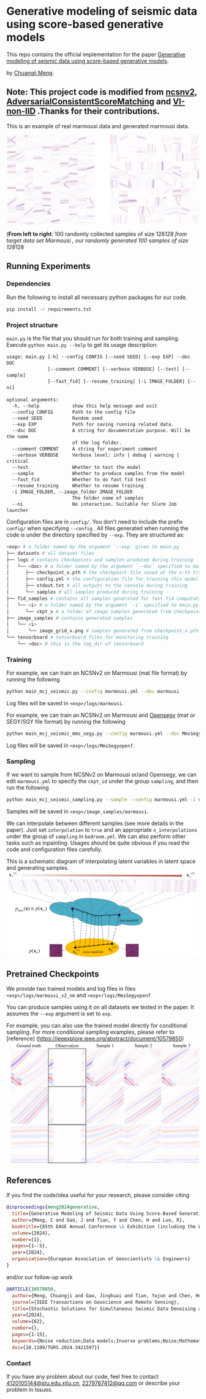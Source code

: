 # Generative modeling of seismic data using score-based generative models

This repo contains the official implementation for the paper [Generative modeling of seismic data using score-based generative models](https://www.earthdoc.org/content/papers/10.3997/2214-4609.202410861). 

by [Chuangji Meng](https://github.com/mengchuangji).


**Note**: This project code is modified from [ncsnv2](https://github.com/ermongroup/ncsnv2), [AdversarialConsistentScoreMatching](https://github.com/AlexiaJM/AdversarialConsistentScoreMatching) and [VI-non-IID](https://github.com/mengchuangji/VI-Non-IID) .Thanks for their contributions.
-----------------------------------------------------------------------------------------

This is an example of real marmousi data and generated marmousi data.

![mms_true_gen_com](assets/mms_true_gen_com.jpg)

(**From left to right**: 100 randomly collected samples of size 128*128 from target data set Marmousi , our
randomly generated 100 samples of size 128*128 

## Running Experiments

### Dependencies

Run the following to install all necessary python packages for our code.

```bash
pip install -r requirements.txt
```

### Project structure

`main.py` is the file that you should run for both training and sampling. Execute ```python main.py --help``` to get its usage description:

```
usage: main.py [-h] --config CONFIG [--seed SEED] [--exp EXP] --doc DOC
               [--comment COMMENT] [--verbose VERBOSE] [--test] [--sample]
               [--fast_fid] [--resume_training] [-i IMAGE_FOLDER] [--ni]

optional arguments:
  -h, --help            show this help message and exit
  --config CONFIG       Path to the config file
  --seed SEED           Random seed
  --exp EXP             Path for saving running related data.
  --doc DOC             A string for documentation purpose. Will be the name
                        of the log folder.
  --comment COMMENT     A string for experiment comment
  --verbose VERBOSE     Verbose level: info | debug | warning | critical
  --test                Whether to test the model
  --sample              Whether to produce samples from the model
  --fast_fid            Whether to do fast fid test
  --resume_training     Whether to resume training
  -i IMAGE_FOLDER, --image_folder IMAGE_FOLDER
                        The folder name of samples
  --ni                  No interaction. Suitable for Slurm Job launcher
```

Configuration files are in `config/`. You don't need to include the prefix `config/` when specifying  `--config` . 
All files generated when running the code is under the directory specified by `--exp`. They are structured as:

```bash
<exp> # a folder named by the argument `--exp` given to main.py
├── datasets # all dataset files
├── logs # contains checkpoints and samples produced during training
│   └── <doc> # a folder named by the argument `--doc` specified to main.py
│      ├── checkpoint_x.pth # the checkpoint file saved at the x-th training iteration
│      ├── config.yml # the configuration file for training this model
│      ├── stdout.txt # all outputs to the console during training
│      └── samples # all samples produced during training
├── fid_samples # contains all samples generated for fast fid computation
│   └── <i> # a folder named by the argument `-i` specified to main.py
│      └── ckpt_x # a folder of image samples generated from checkpoint_x.pth
├── image_samples # contains generated samples
│   └── <i>
│       └── image_grid_x.png # samples generated from checkpoint_x.pth       
└── tensorboard # tensorboard files for monitoring training
    └── <doc> # this is the log_dir of tensorboard
```

### Training

For example, we can train an NCSNv2 on Marmousi (mat file format) by running the following

```bash
python main_mcj_seismic.py --config marmousi.yml --doc marmousi
```

Log files will be saved in `<exp>/logs/marmousi`.

For example, we can train an NCSNv2 on Marmousi and [Opensegy]("http://s3.amazonaws.com/open.source.geoscience/open_data) (mat or SEGY/SGY file format) by running the following

```bash
python main_mcj_seismic_mms_segy.py --config marmousi.yml --doc MmsSegyopenf
```

Log files will be saved in `<exp>/logs/MmsSegyopenf`.




### Sampling

If we want to sample from NCSNv2 on Marmousi or/and Opensegy, we can edit `marmousi.yml` to specify the `ckpt_id` under the group `sampling`, and then run the following

```bash
python main_mcj_seismic_sampling.py --sample --config marmousi.yml -i marmousi
```

Samples will be saved in `<exp>/image_samples/marmousi`.

We can interpolate between different samples (see more details in the paper). Just set `interpolation` to `true` and an appropriate `n_interpolations` under the group of `sampling` in `bedroom.yml`. We can also perform other tasks such as inpainting. Usages should be quite obvious if you read the code and configuration files carefully.

This is a schematic diagram of interpolating latent variables in latent space and generating samples.
![manifold](assets/manifold.jpg)

## Pretrained Checkpoints


We provide two trained models and log files in files `<exp>/logs/marmousi_v2_nm` and `<exp>/logs/MmsSegyopenf`

You can produce samples using it on all datasets we tested in the paper. It assumes the `--exp` argument is set to `exp`.

For example, you can also use the trained model directly for conditional sampling.  For more conditional sampling examples, please refer to [reference] (https://ieeexplore.ieee.org/abstract/document/10579850)
![conditional_sampling](assets/conditional_sampling.jpg)

## References

If you find the code/idea useful for your research, please consider citing

```bib
@inproceedings{meng2024generative,
  title={Generative Modeling of Seismic Data Using Score-Based Generative Models},
  author={Meng, C and Gao, J and Tian, Y and Chen, H and Luo, R},
  booktitle={85th EAGE Annual Conference \& Exhibition (including the Workshop Programme)},
  volume={2024},
  number={1},
  pages={1--5},
  year={2024},
  organization={European Association of Geoscientists \& Engineers}
}
```

and/or our follow-up work

```bib
@ARTICLE{10579850,
  author={Meng, Chuangji and Gao, Jinghuai and Tian, Yajun and Chen, Hongling and Zhang, Wei and Luo, Renyu},
  journal={IEEE Transactions on Geoscience and Remote Sensing}, 
  title={Stochastic Solutions for Simultaneous Seismic Data Denoising and Reconstruction via Score-Based Generative Models}, 
  year={2024},
  volume={62},
  number={},
  pages={1-15},
  keywords={Noise reduction;Data models;Inverse problems;Noise;Mathematical models;Training;Stochastic processes;Denoising;Langevin dynamics;posterior sampling;reconstruction;score-based generative models (SGMs);stochastic solutions},
  doi={10.1109/TGRS.2024.3421597}}
```

### Contact
If you have any problem about our code, feel free to contact 4120105144@stu.edu.xjtu.cn, 2279767412@qq.com or describe your problem in Issues.

